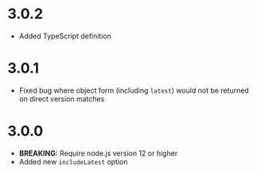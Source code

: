 # 3.0.2

- Added TypeScript definition

# 3.0.1

- Fixed bug where object form (including `latest`) would not be returned on direct version matches

# 3.0.0

- **BREAKING:** Require node.js version 12 or higher
- Added new `includeLatest` option

